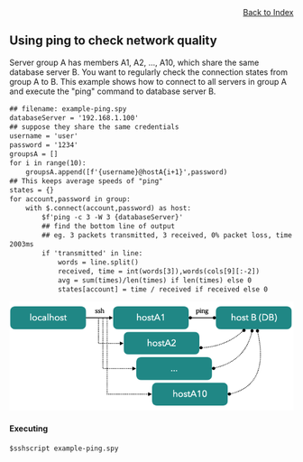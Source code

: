 <div style="text-align:right"><a href="./index">Back to Index</a></div>


## Using ping to check network quality
Server group A has members A1, A2, ..., A10, which share the same database server B. 
You want to regularly check the connection states from group A to B. 
This example shows how to connect to all servers in group A and execute the "ping" command to database server B.

```
## filename: example-ping.spy
databaseServer = '192.168.1.100'
## suppose they share the same credentials
username = 'user'
password = '1234'
groupsA = []
for i in range(10):
    groupsA.append([f'{username}@hostA{i+1}',password)
## This keeps average speeds of "ping"
states = {}
for account,password in group:
    with $.connect(account,password) as host:
        $f'ping -c 3 -W 3 {databaseServer}'
        ## find the bottom line of output
        ## eg. 3 packets transmitted, 3 received, 0% packet loss, time 2003ms
        if 'transmitted' in line:
            words = line.split()
            received, time = int(words[3]),words(cols[9][:-2])
            avg = sum(times)/len(times) if len(times) else 0
            states[account] = time / received if received else 0
```

![image](ex-ping.png)

#### Executing 
```
$sshscript example-ping.spy
```